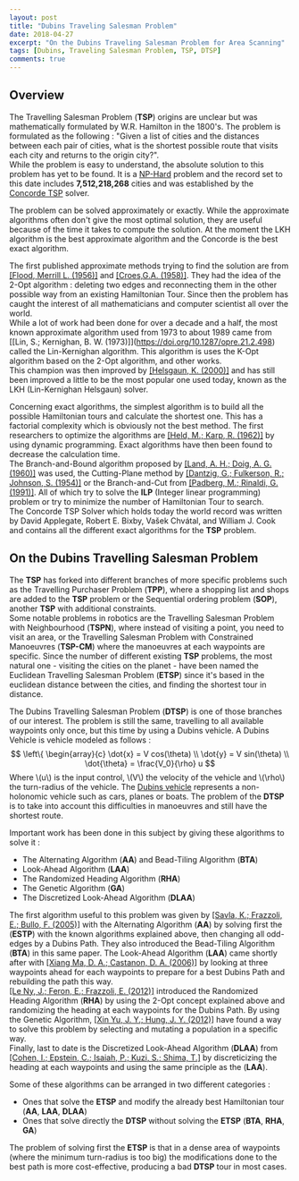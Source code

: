 ```yaml
---
layout: post
title: "Dubins Traveling Salesman Problem"
date: 2018-04-27
excerpt: "On the Dubins Traveling Salesman Problem for Area Scanning"
tags: [Dubins, Traveling Salesman Problem, TSP, DTSP]
comments: true
---
```


## Overview

The Travelling Salesman Problem (**TSP**) origins are unclear but was mathematically formulated by W.R. Hamilton in the 1800's.
The problem is formulated as the following :  "Given a list of cities and the distances between each pair of cities, what is the shortest possible route that visits each city and returns to the origin city?".  
While the problem is easy to understand, the absolute solution to this problem has yet to be found.
It is a [NP-Hard](https://en.wikipedia.org/wiki/NP-hardness) problem and the record set to this date includes **7,512,218,268** cities and was established by the [Concorde TSP](http://www.math.uwaterloo.ca/tsp/world/) solver.

The problem can be solved approximately or exactly. While the approximate algorithms often don't give the most optimal solution, they are useful because of the time it takes to compute the solution.
At the moment the LKH algorithm is the best approximate algorithm and the Concorde is the best exact algorithm.

The first published approximate methods trying to find the solution are from [\[Flood, Merrill L. (1956)\]](https://doi.org/10.1287/opre.4.1.61) and [\[Croes,G.A. (1958)\]](https://doi.org/10.1287/opre.6.6.791).
They had the idea of the 2-Opt algorithm : deleting two edges and reconnecting them in the other possible way from an existing Hamiltonian Tour.
Since then the problem has caught the interest of all mathematicians and computer scientist all over the world.  
While a lot of work had been done for over a decade and a half, the most known approximate algorithm used from 1973 to about 1989 came from [\[Lin, S.; Kernighan, B. W. (1973)]\](https://doi.org/10.1287/opre.21.2.498) called the Lin-Kernighan algorithm.
This algorithm is uses the K-Opt algorithm based on the 2-Opt algorithm, and other works.  
This champion was then improved by [\[Helsgaun, K. (2000)\]](https://www.sciencedirect.com/science/article/pii/S0377221799002842) and has still been improved a little to be the most popular one used today, known as the LKH (Lin-Kernighan Helsgaun) solver.

Concerning exact algorithms, the simplest algorithm is to build all the possible Hamiltonian tours and calculate the shortest one. This has a factorial complexity which is obviously not the best method.
The first researchers to optimize the algorithms are [\[Held, M.; Karp, R. (1962)\]](https://epubs.siam.org/doi/abs/10.1137/0110015?journalCode=smjmap.1) by using dynamic programming. Exact algorithms have then been found to decrease the calculation time.  
The Branch-and-Bound algorithm proposed by [\[Land, A. H.; Doig, A. G. (1960)\]](https://www.jstor.org/stable/1910129) was used, the Cutting-Plane method by [\[Dantzig, G.; Fulkerson, R.; Johnson, S. (1954)\]](https://pubsonline.informs.org/doi/abs/10.1287/opre.2.4.393) or the Branch-and-Cut from [\[Padberg, M.; Rinaldi, G. (1991)\]](https://epubs.siam.org/doi/10.1137/1033004).
All of which try to solve the **ILP** (Integer linear programming) problem or try to minimize the number of Hamiltonian Tour to search.  
The Concorde TSP Solver which holds today the world record was written by David Applegate, Robert E. Bixby, Vašek Chvátal, and William J. Cook and contains all the different exact algorithms for the **TSP** problem.

## On the Dubins Travelling Salesman Problem

The **TSP** has forked into different branches of more specific problems such as the Travelling Purchaser Problem (**TPP**), where a shopping list and shops are added to the **TSP** problem 
or the Sequential ordering problem (**SOP**), another **TSP** with additional constraints.  
Some notable problems in robotics are the Travelling Salesman Problem with Neighbourhood (**TSPN**), where instead of visiting a point, you need to visit an area, or the Travelling Salesman Problem with Constrained Manoeuvres (**TSP-CM**) where the manoeuvres at each waypoints are specific.
Since the number of different existing **TSP** problems, the most natural one - visiting the cities on the planet - have been named the Euclidean Travelling Salesman Problem (**ETSP**) since it's based in the euclidean distance between the cities, and finding the shortest tour in distance.

The Dubins Travelling Salesman Problem (**DTSP**) is one of those branches of our interest. The problem is still the same, travelling to all available waypoints only once, but this time by using a Dubins vehicle.
A Dubins Vehicle is vehicle modeled as follows :
$$ \left\{ 
\begin{array}{c} 
\dot{x} = V cos(\theta) \\ 
\dot{y} = V sin(\theta) \\ 
\dot{\theta} = \frac{V_0}{\rho} u 
$$
Where \\(u\\) is the input control, \\(V\\) the velocity of the vehicle and \\(\rho\\) the turn-radius of the vehicle. The [Dubins vehicle](https://en.wikipedia.org/wiki/Dubins_path) represents a non-holonomic vehicle such as cars, planes or boats.
The problem of the **DTSP** is to take into account this difficulties in manoeuvres and still have the shortest route.

Important work has been done in this subject by giving these algorithms to solve it :
* The Alternating Algorithm (**AA**) and Bead-Tiling Algorithm (**BTA**)
* Look-Ahead Algorithm (**LAA**)
* The Randomized Heading Algorithm (**RHA**)
* The Genetic Algorithm (**GA**)
* The Discretized Look-Ahead Algorithm (**DLAA**)

The first algorithm useful to this problem was given by [\[Savla, K.; Frazzoli, E.; Bullo, F. (2005)\]](https://ieeexplore.ieee.org/abstract/document/1470055/) with the Alternating Algorithm (**AA**) by solving first the (**ESTP**) with the known algorithms explained above, then changing all odd-edges by a Dubins Path. They also introduced the Bead-Tiling Algorithm (**BTA**) in this same paper.
The Look-Ahead Algorithm (**LAA**) came shortly after with [\[Xiang Ma, D. A.; Castanon, D. A. (2006)\]](https://ieeexplore.ieee.org/abstract/document/4177966/) 
by looking at three waypoints ahead for each waypoints to prepare for a best Dubins Path and rebuilding the path this way.  
[\[Le Ny, J.; Feron, E.; Frazzoli, E. (2012)\]](https://ieeexplore.ieee.org/abstract/document/6004813/) introduced the Randomized Heading Algorithm (**RHA**) by using the 2-Opt concept explained above and randomizing the heading at each waypoints for the Dubins Path.
By using the Genetic Algorithm, [\[Xin Yu, J. Y.; Hung, J. Y. (2012)\]](https://ieeexplore.ieee.org/abstract/document/6237270/) have found a way to solve this problem by selecting and mutating a population in a specific way.  
Finally, last to date is the Discretized Look-Ahead Algorithm (**DLAA**) from [\[Cohen, I.; Epstein, C.; Isaiah, P.; Kuzi, S.; Shima, T.\]](https://ieeexplore.ieee.org/abstract/document/7572046/) by discreticizing the heading at each waypoints and using the same principle as the (**LAA**).

Some of these algorithms can be arranged in two different categories :
* Ones that solve the **ETSP** and modify the already best Hamiltonian tour (**AA**, **LAA**, **DLAA**)
* Ones that solve directly the **DTSP** without solving the **ETSP** (**BTA**, **RHA**, **GA**)

The problem of solving first the **ETSP** is that in a dense area of waypoints (where the minimum turn-radius is too big) the modifications done to the best path is more cost-effective, producing a bad **DTSP** tour in most cases.